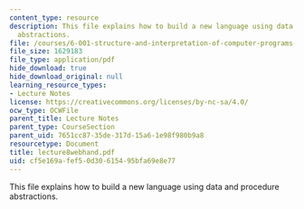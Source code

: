 ```yaml
---
content_type: resource
description: This file explains how to build a new language using data and procedure
  abstractions.
file: /courses/6-001-structure-and-interpretation-of-computer-programs-spring-2005/cf5e169afef50d30615495bfa69e8e77_lecture8webhand.pdf
file_size: 1629183
file_type: application/pdf
hide_download: true
hide_download_original: null
learning_resource_types:
- Lecture Notes
license: https://creativecommons.org/licenses/by-nc-sa/4.0/
ocw_type: OCWFile
parent_title: Lecture Notes
parent_type: CourseSection
parent_uid: 7651cc87-35de-317d-15a6-1e98f980b9a8
resourcetype: Document
title: lecture8webhand.pdf
uid: cf5e169a-fef5-0d30-6154-95bfa69e8e77
---
```

This file explains how to build a new language using data and procedure abstractions.